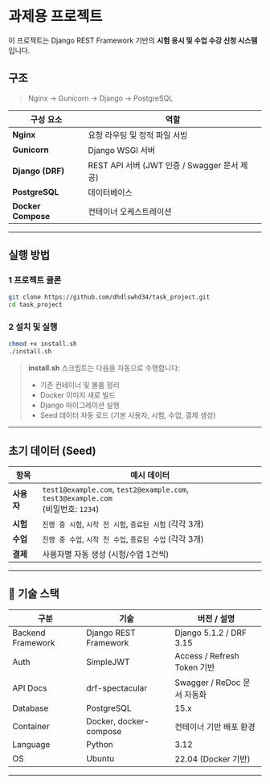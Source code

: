# 과제용 프로젝트

이 프로젝트는 Django REST Framework 기반의 **시험 응시 및 수업 수강 신청 시스템** 입니다.


## 구조
  
> Nginx → Gunicorn → Django → PostgreSQL

| 구성 요소 | 역할 |
|------------|------|
| **Nginx** | 요청 라우팅 및 정적 파일 서빙 |
| **Gunicorn** | Django WSGI 서버 |
| **Django (DRF)** | REST API 서버 (JWT 인증 / Swagger 문서 제공) |
| **PostgreSQL** | 데이터베이스 |
| **Docker Compose** | 컨테이너 오케스트레이션 |

---

## 실행 방법

### 1 프로젝트 클론

```bash
git clone https://github.com/dhdlswhd34/task_project.git
cd task_project
```

### 2 설치 및 실행

```bash
chmod +x install.sh
./install.sh
```

> **install.sh** 스크립트는 다음을 자동으로 수행합니다:
> - 기존 컨테이너 및 볼륨 정리  
> - Docker 이미지 새로 빌드  
> - Django 마이그레이션 실행  
> - Seed 데이터 자동 로드 (기본 사용자, 시험, 수업, 결제 생성)

---

## 초기 데이터 (Seed)

| 항목 | 예시 데이터 |
|------|--------------|
| **사용자** | `test1@example.com`, `test2@example.com`, `test3@example.com` <br> (비밀번호: `1234`) |
| **시험** | `진행 중 시험`, `시작 전 시험`, `종료된 시험` (각각 3개) |
| **수업** | `진행 중 수업`, `시작 전 수업`, `종료된 수업` (각각 3개) |
| **결제** | 사용자별 자동 생성 (시험/수업 1건씩) |

---


## 🧰 기술 스택

| 구분 | 기술 | 버전 / 설명 |
|------|------|--------------|
| Backend Framework | Django REST Framework | Django 5.1.2 / DRF 3.15 |
| Auth | SimpleJWT | Access / Refresh Token 기반 |
| API Docs | drf-spectacular | Swagger / ReDoc 문서 자동화 |
| Database | PostgreSQL | 15.x |
| Container | Docker, docker-compose | 컨테이너 기반 배포 환경 |
| Language | Python | 3.12 |
| OS | Ubuntu | 22.04 (Docker 기반) |

---
